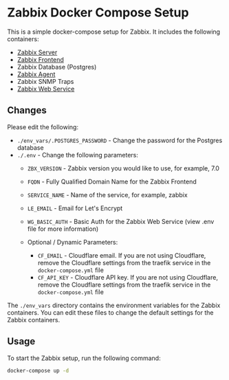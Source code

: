 # Zabbix Docker Compose Setup

This is a simple docker-compose setup for Zabbix. It includes the following containers:
* [Zabbix Server](https://www.zabbix.com/documentation/current/en/manual/concepts/server)
* [Zabbix Frontend](https://www.zabbix.com/documentation/7.0/en/manual/web_interface?hl=Web%2Cinterface%2Cweb)
* Zabbix Database (Postgres)
* [Zabbix Agent](https://www.zabbix.com/documentation/7.0/en/manual/concepts/agent2)
* Zabbix SNMP Traps
* [Zabbix Web Service](https://www.zabbix.com/documentation/current/en/manual/concepts/web_service)

## Changes

Please edit the following:

- `./env_vars/.POSTGRES_PASSWORD` - Change the password for the Postgres database
- `./.env` - Change the following parameters:
    * `ZBX_VERSION` - Zabbix version you would like to use, for example, 7.0
    * `FQDN` - Fully Qualified Domain Name for the Zabbix Frontend
    * `SERVICE_NAME` - Name of the service, for example, zabbix
    * `LE_EMAIL` - Email for Let's Encrypt
    * `WG_BASIC_AUTH` - Basic Auth for the Zabbix Web Service (view .env file for more information)

    * Optional / Dynamic Parameters:
      * `CF_EMAIL` - Cloudflare email. If you are not using Cloudflare, remove the Cloudflare settings from the traefik service in the `docker-compose.yml` file
      * `CF_API_KEY` - Cloudflare API key. If you are not using Cloudflare, remove the Cloudflare settings from the traefik service in the `docker-compose.yml` file

The `./env_vars` directory contains the environment variables for the Zabbix containers. You can edit these files to change the default settings for the Zabbix containers.

## Usage

To start the Zabbix setup, run the following command:

```bash
docker-compose up -d
```
